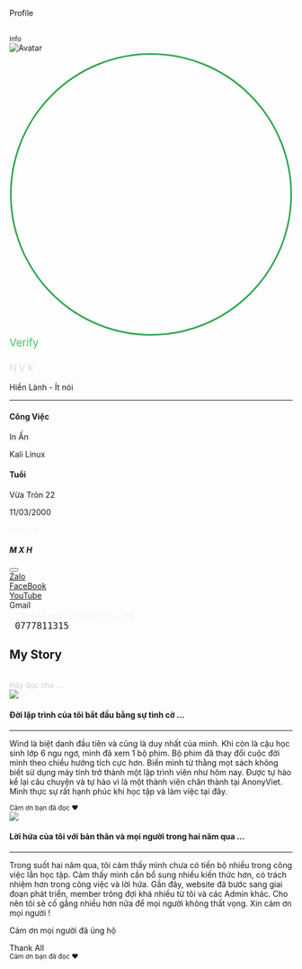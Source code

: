 <!DOCTYPE html><html><head><meta charset="utf-8"><meta http-equiv="X-UA-Compatible" content="IE=edge"><meta name="viewport" content="width=device-width,initial-scale=1"><link rel="stylesheet" href="https://maxcdn.bootstrapcdn.com/bootstrap/4.0.0/css/bootstrap.min.css" integrity="sha384-Gn5384xqQ1aoWXA+058RXPxPg6fy4IWvTNh0E263XmFcJlSAwiGgFAW/dAiS6JXm" crossorigin="Wind"><link href="https://fonts.googleapis.com/css?family=Roboto" rel="stylesheet"><script src="https://ajax.googleapis.com/ajax/libs/angularjs/1.5.5/angular.min.js"></script><link rel="stylesheet" href="main.css"><link rel="stylesheet" href="http://code.ionicframework.com/ionicons/2.0.1/css/ionicons.min.css"><script src="javascript/nlar.js"></script><title>About Me</title></head><body ng-app="myApp" ng-controller="myController"><div class="container-fluid mt-4"><div class="row"><div class="col-12 text-center"><p class="pt-3 abm needtoMask"> Profile </p><br><small class="text-muted needtoMask update mb-2"> Info </small><div class="jumbotron"><div class="avatar"><img src="img/avatar.jpg" class="img-fluid" alt="Avatar"><div class="avatar_layer"><svg id="Layer_a" data-name="Layer a" xmlns="http://www.w3.org/2000/svg" viewBox="0 0 202 202"><defs><style>.cls-a{fill:none;stroke:#34a853;stroke-miterlimit:10;stroke-width:1.2px}</style></defs><circle class="cls-a" cx="101" cy="101" r="100"/></svg></div></div><div class="verify mt-2"><small class="roboto" style="font-size:14pt;color:#4bb969"><i class="ion-android-checkmark-circle"></i> Verify </small></div><div class="col-12"><h3 class="roboto name mt-3" style="font-weight:100;color:#4285f4">N V K <span class="ion-ios-pulse"></span></h3><p class="crush roboto"> Hiền Lành - Ít nói </p><hr><div class="row"><div class="col-12 col-md-6"><h4 class="jobh4 p-1 mb-2"> Công Việc </h4><div class="job_content"><p><span class="ion-ios-world-outline" style="font-size:15pt"></span> In Ấn </p><p><span class="ion-social-usd"></span>Kali Linux </p></div></div><div class="col-12 col-md-6"><h4 class="contacth4 p-1 mb-2"> Tuổi </h4><div class="contact_content"><i class="fab fa-chrome text-muted"></i><p class="hovering"><span class="ion-paper-airplane" style="font-size:15pt"></span> Vừa Tròn 22 </p><p class="hovering"><span class="ion-social-facebook"></span> 11/03/2000 </p></div></div></div><div class="row justify-content-center"><div class="col-10 col-md-4"><a class="btn btn-primary btn-block ctcme roboto" style="color:#f4f4f4" data-toggle="modal" data-target="#exampleModal"><span class="ion-ionic"></span> Liên Hệ </a></div><div class="modal fade" id="exampleModal" tabindex="-1" role="dialog" aria-labelledby="exampleModalLabel" aria-hidden="true"><div class="modal-dialog" role="document"><div class="modal-content"><div class="modal-header"><h5 class="modal-title text-muted" id="exampleModalLabel"> M X H </h5><button type="button" class="close" data-dismiss="modal" aria-label="Close"><span aria-hidden="true" class="pt-1 ion-ios-close"></span></button></div><div class="modal-body"><div class="container"><div class="row justify-content-center"><div class="col-12"><span class="ion-ios-chatbubble text-info col-6" style="font-size:24pt"></span></div></div><div class="row justify-content-center"><a href="https://zalo.me/0777811315" target="_blank" class="btn btn-primary btn-block col-6 mb-3"> Zalo </a></div><div class="row justify-content-center"><a href="https://www.facebook.com/wind1103/" target="_blank" class="btn btn-info btn-block col-6 mb-3"> FaceBook </a></div><div class="row justify-content-center"><a href="https://www.youtube.com/channel/UCLCYgdZvh_YwwYJQ0F1lMtQ" target="_blank" class="btn btn-warning btn-block col-6 mb-3"> YouTube</a></div><div class="row justify-content-center"><a class="btn btn-danger btn-block col-6 mb-3" ng-click="reverse2()"> Gmail </a></div><div class="row justify-content-center"><code class="roboto col-6 mb-3 text-muted" ng-show="gmail" style="font-size:12pt;color:#f4f4f4"> nhokwind1103@gmail.com </code></div><div class="row justify-content-center"><a ng-click="reverse()" class="btn btn-success btn-block col-6 mb-3" style="color:#f3f3f3"></a></div><div class="row justify-content-center"><code class="roboto col-6 py-2 text-muted" ng-show="0777811315" style="font-size:12pt"> 0777811315 </code></div></div></div></div></div></div></div></div></div></div></div></div><div class="container"><div class="row text-center"><h2 class="col-12 display-4 text-success ms">  My Story <span class="ion-bookmark mt-2"></span></h2></div><div class="row my-5"><div class="col-12 text-center"><span class="ion-social-nodejs display-1 planet"></span><br><a href="https://www.facebook.com/wind1103" target="_blank" style="opacity:.2;font-size:10pt;text-decoration:none;cursor:default" class="motivation">Hãy đọc nha ...</a></div></div><div class="row mt-5 mb-4"><div class="col-12"><div class="row"><div class="img1 col-12 col-lg-4"><img src="img/story1.jpg" class="img-fluid"></div><div class="col-12 col-lg-8 py-2 py-lg-0 ulong"><h4 class="text-primary">Đời lập trình của tôi bắt đầu bằng sự tình cờ ...</h4><hr><p>Wind là biệt danh đầu tiên và cũng là duy nhất của mình. Khi còn là cậu học sinh lớp 6 ngu ngơ, mình đã xem 1 bộ phim. Bộ phim đã thay đổi cuộc đời mình theo chiều hướng tích cực hơn. Biến mình từ thằng mọt sách không biết sử dụng máy tính trở thành một lập trình viên như hôm nay. Được tự hào kể lại câu chuyện và tự hào vì là một thành viên chân thành tại AnonyViet. Mình thực sự rất hạnh phúc khi học tập và làm việc tại đây.</p><small class="float-right text-danger">Cảm ơn bạn đã đọc ❤️ <span class="ion-ios-heart ml-1"></span></small></div></div></div></div><div class="row mt-5 mb-4"><div class="col-12"><div class="row"><div class="img2 col-12 col-lg-4"><img src="img/story2.png" class="img-fluid"></div><div class="col-12 col-lg-8 py-2 py-lg-0 ulang"><h4 class="text-primary">Lời hứa của tôi với bản thân và mọi người trong hai năm qua ...</h4><hr><p>Trong suốt hai năm qua, tôi cảm thấy mình chưa có tiến bộ nhiều trong công việc lẫn học tập. Cảm thấy mình cần bổ sung nhiều kiến thức hơn, có trách nhiệm hơn trong công việc và lời hứa. Gần đây, website đã bước sang giai đoạn phát triển, member trông đợi khá nhiều từ tôi và các Admin khác. Cho nên tôi sẽ cố gắng nhiều hơn nữa để mọi người không thất vọng. Xin cảm ơn mọi người !

Cảm ơn mọi người đã ủng hộ</p><div>Thank All </div><small class="float-right text-danger">Cảm ơn bạn đã đọc ❤️ <span class="ion-ios-heart ml-1"></span></small></div></div></div></div></div><script src="https://code.jquery.com/jquery-3.1.1.slim.min.js" integrity="sha384-A7FZj7v+d/sdmMqp/nOQwliLvUsJfDHW+k9Omg/a/EheAdgtzNs3hpfag6Ed950n" crossorigin="Wind"></script><script src="https://cdnjs.cloudflare.com/ajax/libs/tether/1.4.0/js/tether.min.js" integrity="sha384-DztdAPBWPRXSA/3eYEEUWrWCy7G5KFbe8fFjk5JAIxUYHKkDx6Qin1DkWx51bBrb" crossorigin="Wind"></script><script src="https://maxcdn.bootstrapcdn.com/bootstrap/4.0.0-alpha.6/js/bootstrap.min.js" integrity="sha384-vBWWzlZJ8ea9aCX4pEW3rVHjgjt7zpkNpZk+02D9phzyeVkE+jo0ieGizqPLForn" crossorigin="Wind"></script><script src="javascript/anm.js"></script><script src="javascript/cm.js"></script><script src="javascript/scrm.js"></script><script src="javascript/myscript.js"></script></body></html>
